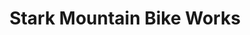 ---
title: "Stark Mountain Bike Works"
url: /waitsfield/stark-mountain-bike-works-vermont-route-17/
shop: bicycle
---